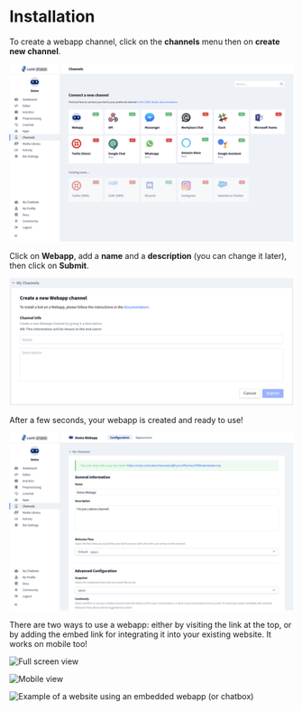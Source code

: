 # Installation

To create a webapp channel, click on the **channels** menu then on **create new channel**.

![](<../../.gitbook/assets/CleanShot 2021-06-04 at 12.42.36@2x.png>)

Click on **Webapp**, add a **name** and a **description** (you can change it later), then click on **Submit**.

![](<../../.gitbook/assets/CleanShot 2021-06-04 at 12.42.53@2x.png>)

After a few seconds, your webapp is created and ready to use!

![](<../../.gitbook/assets/CleanShot 2021-06-04 at 12.43.51@2x.png>)

There are two ways to use a webapp: either by visiting the link at the top, or by adding the embed link for integrating it into your existing website. It works on mobile too!

![Full screen view](<../../.gitbook/assets/capture-de-cran-2020-04-12-22.21.12 (1).png>)

![Mobile view](../../.gitbook/assets/capture-de-cran-2020-04-12-22.21.56.png)

![Example of a website using an embedded webapp (or chatbox)](../../.gitbook/assets/capture-de-cran-2020-04-12-22.24.27.png)
